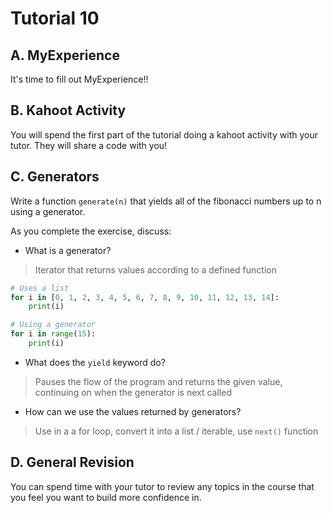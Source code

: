 # Tutorial 10

## A. MyExperience

It's time to fill out MyExperience!!

## B. Kahoot Activity

You will spend the first part of the tutorial doing a kahoot activity with your tutor. They will share a code with you!

## C. Generators

Write a function `generate(n)` that yields all of the fibonacci numbers up to n using a generator.

As you complete the exercise, discuss:
* What is a generator?

> Iterator that returns values according to a defined function

```py
# Uses a list
for i in [0, 1, 2, 3, 4, 5, 6, 7, 8, 9, 10, 11, 12, 13, 14]:
    print(i)

# Using a generator
for i in range(15):
    print(i)
```

* What does the `yield` keyword do?

> Pauses the flow of the program and returns the given value, continuing on when the generator is next called

* How can we use the values returned by generators?

> Use in a a for loop, convert it into a list / iterable, use `next()` function

## D. General Revision

You can spend time with your tutor to review any topics in the course that you feel you want to build more confidence in.
